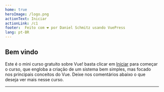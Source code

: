 ```yaml
---
home: true
heroImage: /logo.png
actionText: Iniciar
actionLink: /c1
footer:  Feito com ❤️ por Daniel Schmitz usando VuePress
lang: pt-BR
---
```


## Bem vindo

Este é o mini curso gratuito sobre Vue! basta clicar em [Iniciar](/c1.md) para começar o curso, que engloba a criação de um sistema bem simples, mas focado nos principais conceitos do Vue. Deixe nos comentários abaixo o que deseja ver mais nesse curso. 

<hr>



<disqus/>
